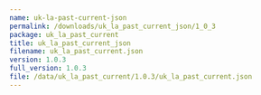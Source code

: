 ```yaml
---
name: uk-la-past-current-json
permalink: /downloads/uk_la_past_current_json/1_0_3
package: uk_la_past_current
title: uk_la_past_current_json
filename: uk_la_past_current.json
version: 1.0.3
full_version: 1.0.3
file: /data/uk_la_past_current/1.0.3/uk_la_past_current.json
---
```

